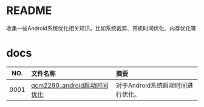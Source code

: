 # README

收集一些Android系统优化相关知识，比如系统裁剪、开机时间优化、内存优化等

# docs

NO.|文件名称|摘要
:--:|:--|:--
0001| [qcm2290_android启动时间优化](docs/0001_qcm2290_android启动时间优化.md) | 对于Android系统启动时间进行优化。
